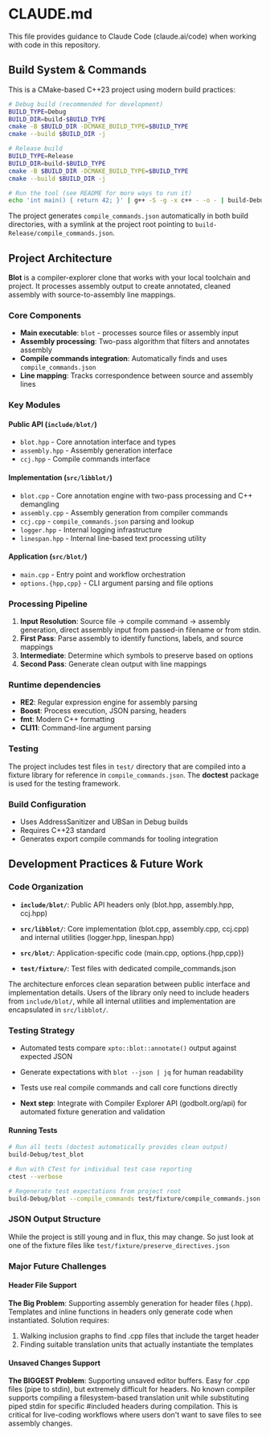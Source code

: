# CLAUDE.md

This file provides guidance to Claude Code (claude.ai/code) when
working with code in this repository.

## Build System & Commands

This is a CMake-based C++23 project using modern build practices:

```bash
# Debug build (recommended for development)
BUILD_TYPE=Debug
BUILD_DIR=build-$BUILD_TYPE
cmake -B $BUILD_DIR -DCMAKE_BUILD_TYPE=$BUILD_TYPE
cmake --build $BUILD_DIR -j

# Release build
BUILD_TYPE=Release
BUILD_DIR=build-$BUILD_TYPE
cmake -B $BUILD_DIR -DCMAKE_BUILD_TYPE=$BUILD_TYPE
cmake --build $BUILD_DIR -j

# Run the tool (see README for more ways to run it)
echo 'int main() { return 42; }' | g++ -S -g -x c++ - -o - | build-Debug/blot
```

The project generates `compile_commands.json` automatically in both
build directories, with a symlink at the project root pointing to
`build-Release/compile_commands.json`.

## Project Architecture

**Blot** is a compiler-explorer clone that works with your local
toolchain and project. It processes assembly output to create
annotated, cleaned assembly with source-to-assembly line mappings.

### Core Components

- **Main executable**: `blot` - processes source files or assembly input
- **Assembly processing**: Two-pass algorithm that filters and annotates assembly
- **Compile commands integration**: Automatically finds and uses `compile_commands.json`
- **Line mapping**: Tracks correspondence between source and assembly lines

### Key Modules

#### Public API (`include/blot/`)
- `blot.hpp` - Core annotation interface and types
- `assembly.hpp` - Assembly generation interface  
- `ccj.hpp` - Compile commands interface

#### Implementation (`src/libblot/`)
- `blot.cpp` - Core annotation engine with two-pass processing and C++ demangling
- `assembly.cpp` - Assembly generation from compiler commands
- `ccj.cpp` - `compile_commands.json` parsing and lookup
- `logger.hpp` - Internal logging infrastructure
- `linespan.hpp` - Internal line-based text processing utility

#### Application (`src/blot/`)
- `main.cpp` - Entry point and workflow orchestration
- `options.{hpp,cpp}` - CLI argument parsing and file options

### Processing Pipeline

1. **Input Resolution**: Source file → compile command → assembly
   generation, direct assembly input from passed-in filename or from
   stdin.
2. **First Pass**: Parse assembly to identify functions, labels, and
   source mappings
3. **Intermediate**: Determine which symbols to preserve based on
   options
4. **Second Pass**: Generate clean output with line mappings

### Runtime dependencies

- **RE2**: Regular expression engine for assembly parsing
- **Boost**: Process execution, JSON parsing, headers
- **fmt**: Modern C++ formatting
- **CLI11**: Command-line argument parsing

### Testing

The project includes test files in `test/` directory that are compiled
into a fixture library for reference in `compile_commands.json`.  The
**doctest** package is used for the testing framework.

### Build Configuration

- Uses AddressSanitizer and UBSan in Debug builds
- Requires C++23 standard
- Generates export compile commands for tooling integration

## Development Practices & Future Work

### Code Organization

- **`include/blot/`**: Public API headers only (blot.hpp,
  assembly.hpp, ccj.hpp)

- **`src/libblot/`**: Core implementation (blot.cpp, assembly.cpp,
  ccj.cpp) and internal utilities (logger.hpp, linespan.hpp)

- **`src/blot/`**: Application-specific code (main.cpp,
  options.{hpp,cpp})

- **`test/fixture/`**: Test files with dedicated compile_commands.json

The architecture enforces clean separation between public interface
and implementation details. Users of the library only need to include
headers from `include/blot/`, while all internal utilities and
implementation are encapsulated in `src/libblot/`.

### Testing Strategy
- Automated tests compare `xpto::blot::annotate()` output against
  expected JSON

- Generate expectations with `blot --json | jq` for human readability

- Tests use real compile commands and call core functions directly

- **Next step**: Integrate with Compiler Explorer API
  (godbolt.org/api) for automated fixture generation and validation


#### Running Tests
```bash
# Run all tests (doctest automatically provides clean output)
build-Debug/test_blot

# Run with CTest for individual test case reporting
ctest --verbose

# Regenerate test expectations from project root
build-Debug/blot --compile_commands test/fixture/compile_commands.json test/fixture/test02.cpp --json | jq > test/fixture/test02.json
```

### JSON Output Structure

While the project is still young and in flux, this may change.  So
just look at one of the fixture files like
`test/fixture/preserve_directives.json`

### Major Future Challenges

#### Header File Support
**The Big Problem**: Supporting assembly generation for header files (.hpp). Templates and inline functions in headers only generate code when instantiated. Solution requires:
1. Walking inclusion graphs to find .cpp files that include the target header
2. Finding suitable translation units that actually instantiate the templates

#### Unsaved Changes Support  
**The BIGGEST Problem**: Supporting unsaved editor buffers. Easy for .cpp files (pipe to stdin), but extremely difficult for headers. No known compiler supports compiling a filesystem-based translation unit while substituting piped stdin for specific #included headers during compilation. This is critical for live-coding workflows where users don't want to save files to see assembly changes.
